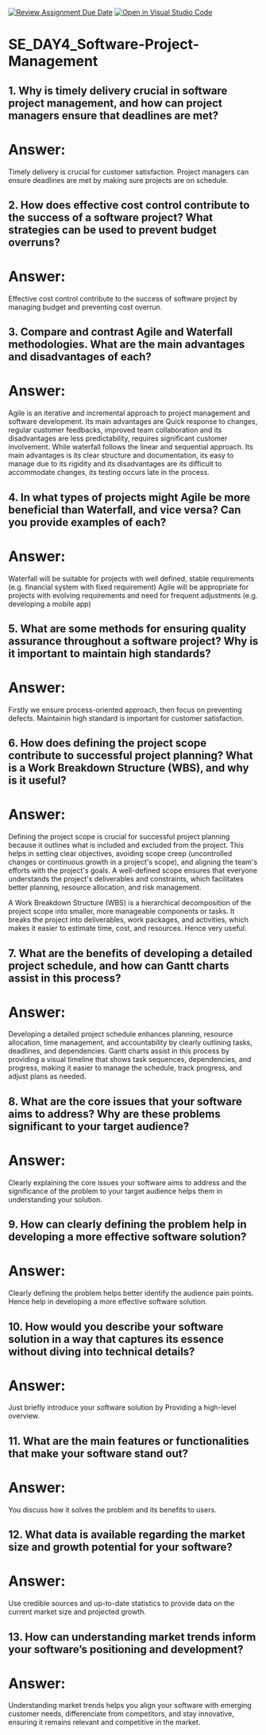 [![Review Assignment Due Date](https://classroom.github.com/assets/deadline-readme-button-22041afd0340ce965d47ae6ef1cefeee28c7c493a6346c4f15d667ab976d596c.svg)](https://classroom.github.com/a/9pw6JKcu)
[![Open in Visual Studio Code](https://classroom.github.com/assets/open-in-vscode-2e0aaae1b6195c2367325f4f02e2d04e9abb55f0b24a779b69b11b9e10269abc.svg)](https://classroom.github.com/online_ide?assignment_repo_id=15710823&assignment_repo_type=AssignmentRepo)
# SE_DAY4_Software-Project-Management
## 1. Why is timely delivery crucial in software project management, and how can project managers ensure that deadlines are met?
# Answer:
Timely delivery is crucial for customer satisfaction. Project managers can ensure deadlines are met by making sure projects are on schedule.
## 2. How does effective cost control contribute to the success of a software project? What strategies can be used to prevent budget overruns?
# Answer:
Effective cost control contribute to the success of software project by managing budget and preventing cost overrun.
## 3. Compare and contrast Agile and Waterfall methodologies. What are the main advantages and disadvantages of each?
# Answer:
Agile is an iterative and incremental approach to project management and software development. Its main advantages are Quick response to changes, regular customer feedbacks, improved team collaboration and its disadvantages are less predictability, requires significant customer involvement.
While waterfall follows the linear and sequential approach. Its main advantages is its clear structure and documentation, its easy to manage due to its rigidity and its disadvantages are its difficult to accommodate changes, its testing occurs late in the process.
## 4. In what types of projects might Agile be more beneficial than Waterfall, and vice versa? Can you provide examples of each?
# Answer:
Waterfall will be suitable for projects with well defined, stable requirements (e.g. financial system with fixed requirement)
Agile will be appropriate for projects with evolving requirements and need for frequent adjustments (e.g. developing a mobile app)
## 5. What are some methods for ensuring quality assurance throughout a software project? Why is it important to maintain high standards?
# Answer:
Firstly we ensure process-oriented approach, then focus on preventing defects. Maintainin high standard is important for customer satisfaction.
## 6. How does defining the project scope contribute to successful project planning? What is a Work Breakdown Structure (WBS), and why is it useful?
# Answer:
Defining the project scope is crucial for successful project planning because it outlines what is included and excluded from the project. This helps in setting clear objectives, avoiding scope creep (uncontrolled changes or continuous growth in a project's scope), and aligning the team's efforts with the project's goals. A well-defined scope ensures that everyone understands the project's deliverables and constraints, which facilitates better planning, resource allocation, and risk management.

A Work Breakdown Structure (WBS) is a hierarchical decomposition of the project scope into smaller, more manageable components or tasks. It breaks the project into deliverables, work packages, and activities, which makes it easier to estimate time, cost, and resources. Hence very useful.
## 7. What are the benefits of developing a detailed project schedule, and how can Gantt charts assist in this process?
# Answer:
Developing a detailed project schedule enhances planning, resource allocation, time management, and accountability by clearly outlining tasks, deadlines, and dependencies. Gantt charts assist in this process by providing a visual timeline that shows task sequences, dependencies, and progress, making it easier to manage the schedule, track progress, and adjust plans as needed.
## 8. What are the core issues that your software aims to address? Why are these problems significant to your target audience?
# Answer:
Clearly explaining the core issues your software aims to address and the significance of the problem to your target audience helps them in understanding your solution.
## 9. How can clearly defining the problem help in developing a more effective software solution?
# Answer:
Clearly defining the problem helps better identify the audience pain points. Hence help in developing a more effective software solution.
## 10. How would you describe your software solution in a way that captures its essence without diving into technical details?
# Answer:
Just briefly introduce your software solution by Providing a high-level overview.
## 11. What are the main features or functionalities that make your software stand out?
# Answer:
You discuss how it solves the problem and its benefits to users.
## 12. What data is available regarding the market size and growth potential for your software?
# Answer: 
Use credible sources and up-to-date statistics to provide data on the current market size and projected growth.
## 13. How can understanding market trends inform your software’s positioning and development?
# Answer:
Understanding market trends helps you align your software with emerging customer needs, differenciate from competitors, and stay innovative, ensuring it remains relevant and competitive in the market.
